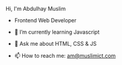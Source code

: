 Hi, I'm Abdulhay Muslim
- Frontend Web Developer

- 🌱 I’m currently learning Javascript
- 💬 Ask me about HTML, CSS & JS
- 📫 How to reach me: am@muslimict.com
